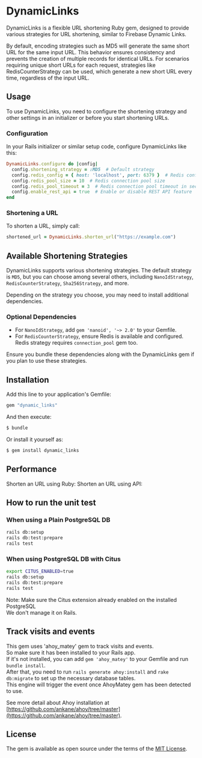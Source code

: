 # DynamicLinks

DynamicLinks is a flexible URL shortening Ruby gem, designed to provide various strategies for URL shortening, similar to Firebase Dynamic Links.

By default, encoding strategies such as MD5 will generate the same short URL for the same input URL. This behavior ensures consistency and prevents the creation of multiple records for identical URLs. For scenarios requiring unique short URLs for each request, strategies like RedisCounterStrategy can be used, which generate a new short URL every time, regardless of the input URL.

## Usage

To use DynamicLinks, you need to configure the shortening strategy and other settings in an initializer or before you start shortening URLs.

### Configuration

In your Rails initializer or similar setup code, configure DynamicLinks like this:

```ruby
DynamicLinks.configure do |config|
  config.shortening_strategy = :MD5  # Default strategy
  config.redis_config = { host: 'localhost', port: 6379 }  # Redis configuration
  config.redis_pool_size = 10  # Redis connection pool size
  config.redis_pool_timeout = 3  # Redis connection pool timeout in seconds
  config.enable_rest_api = true  # Enable or disable REST API feature
end
```

### Shortening a URL

To shorten a URL, simply call:

```ruby
shortened_url = DynamicLinks.shorten_url("https://example.com")
```

## Available Shortening Strategies

DynamicLinks supports various shortening strategies. The default strategy is `MD5`, but you can choose among several others, including `NanoIdStrategy`, `RedisCounterStrategy`, `Sha256Strategy`, and more.

Depending on the strategy you choose, you may need to install additional dependencies.

### Optional Dependencies

- For `NanoIdStrategy`, add `gem 'nanoid', '~> 2.0'` to your Gemfile.
- For `RedisCounterStrategy`, ensure Redis is available and configured. Redis strategy requires `connection_pool` gem too.

Ensure you bundle these dependencies along with the DynamicLinks gem if you plan to use these strategies.

## Installation

Add this line to your application's Gemfile:

```ruby
gem "dynamic_links"
```

And then execute:

```bash
$ bundle
```

Or install it yourself as:

```bash
$ gem install dynamic_links
```

## Performance

Shorten an URL using Ruby:
Shorten an URL using API:

## How to run the unit test

### When using a Plain PostgreSQL DB

```bash
rails db:setup
rails db:test:prepare
rails test
```

### When using PostgreSQL DB with Citus

```bash
export CITUS_ENABLED=true
rails db:setup
rails db:test:prepare
rails test
```

Note:
Make sure the Citus extension already enabled on the installed PostgreSQL  
We don't manage it on Rails.


## Track visits and events
This gem uses 'ahoy_matey' gem to track visits and events.  
So make sure it has been installed to your Rails app.  
If it's not installed, you can add `gem 'ahoy_matey'` to your Gemfile and run `bundle install`.  
After that, you need to run `rails generate ahoy:install` and `rake db:migrate` to set up the necessary database tables.  
This engine will trigger the event once AhoyMatey gem has been detected to use.  

See more detail about Ahoy installation at [https://github.com/ankane/ahoy/tree/master](https://github.com/ankane/ahoy/tree/master).  

## License

The gem is available as open source under the terms of the [MIT License](https://opensource.org/licenses/MIT).

